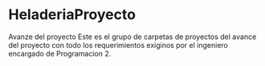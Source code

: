 # HeladeriaProyecto
Avanze del proyecto
Este es el grupo de carpetas de proyectos del avance del proyecto con todo los requerimientos exiginos por el ingeniero encargado de Programacion 2.

